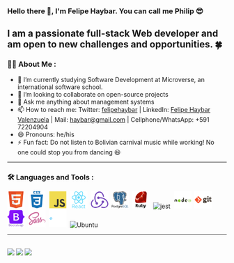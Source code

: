 ### Hello there 👋, I'm Felipe Haybar. You can call me Philip 😎
I am a passionate full-stack Web developer and am open to new challenges and opportunities. 🍀
---
### :man_technologist: About Me :

- 🔭 I’m currently studying Software Development at Microverse, an international software school.
- 👯 I’m looking to collaborate on open-source projects
- 💬 Ask me anything about management systems
- 📫 How to reach me: Twitter: [felipehaybar](https://twitter.com/felipehaybar) | LinkedIn: [Felipe Haybar Valenzuela](https://www.linkedin.com/in/Felipehaybar/) | Mail: haybar@gmail.com | Cellphone/WhatsApp: +591 72204904
- 😄 Pronouns: he/his
- ⚡ Fun fact: Do not listen to Bolivian carnival music while working! No one could stop you from dancing 😆
---
### :hammer_and_wrench: Languages and Tools :
<div>
  <img src="https://github.com/devicons/devicon/blob/master/icons/html5/html5-original.svg" title="HTML5" alt="HTML" width="40" height="40"/>&nbsp;
  <img src="https://github.com/devicons/devicon/blob/master/icons/css3/css3-plain-wordmark.svg"  title="CSS3" alt="CSS" width="40" height="40"/>&nbsp;
  <img src="https://github.com/devicons/devicon/blob/master/icons/javascript/javascript-original.svg" title="JavaScript" alt="JavaScript" width="40" height="40"/>&nbsp;
  <img src="https://github.com/devicons/devicon/blob/master/icons/react/react-original-wordmark.svg" title="React" alt="React" width="40" height="40"/>&nbsp;
  <img src="https://github.com/devicons/devicon/blob/master/icons/redux/redux-original.svg" title="Redux" alt="Redux " width="40" height="40"/>&nbsp;
  <img src="https://github.com/devicons/devicon/blob/master/icons/postgresql/postgresql-original-wordmark.svg" title="PostgreSQL" alt="PostgreSQL" width="40" height="40"/>&nbsp;
  <img src="https://github.com/devicons/devicon/blob/master/icons/ruby/ruby-original-wordmark.svg" title="Ruby" alt="Ruby" width="40" height="40"/>&nbsp; 
  <img src="https://www.vectorlogo.zone/logos/jestjsio/jestjsio-icon.svg" title="Jest" alt="jest" width="40" height="40"/>&nbsp;
  <img src="https://github.com/devicons/devicon/blob/master/icons/nodejs/nodejs-original-wordmark.svg" title="NodeJS" alt="NodeJS" width="40" height="40"/>&nbsp;
  <img src="https://github.com/devicons/devicon/blob/master/icons/git/git-original-wordmark.svg" title="Git" **alt="Git" width="40" height="40"/>
  <img src="https://github.com/devicons/devicon/blob/master/icons/bootstrap/bootstrap-original-wordmark.svg" title="Bootstrap" alt="Bootstrap" width="40" height="40"/>&nbsp;
  <img src="https://github.com/devicons/devicon/blob/master/icons/sass/sass-original.svg" title="Saas" alt="Saas" width="40" height="40"/>&nbsp;
  <img src="https://github.com/devicons/devicon/blob/master/icons/tailwindcss/tailwindcss-original-wordmark.svg" title="Tailwind CSS" alt="Tailwind CSS" width="40" height="40"/>&nbsp;
  <img src="https://cdn.jsdelivr.net/gh/devicons/devicon/icons/ubuntu/ubuntu-plain-wordmark.svg" title="Ubuntu" alt="Ubuntu" width="40" height="40"/>&nbsp;
</div>

---


</br>
<img src="http://github-readme-streak-stats.herokuapp.com?user=Feliverse&theme=dark&background=000000"/>
<img src="https://github-readme-stats.vercel.app/api?username=Feliverse&count_private=true&include_all_commits=true&layout=compact&theme=tokyonight" height="175"/>     <img src="https://github-readme-stats.vercel.app/api/top-langs/?username=Feliverse&layout=compact&theme=tokyonight" height="175"/>
